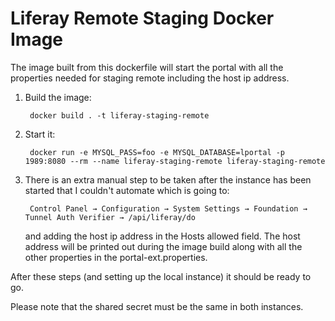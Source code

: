 # Liferay Remote Staging Docker Image

The image built from this dockerfile will start the portal with all the
properties needed for staging remote including the host ip address.

1. Build the image:
	
		docker build . -t liferay-staging-remote

2. Start it:

		docker run -e MYSQL_PASS=foo -e MYSQL_DATABASE=lportal -p 1989:8080 --rm --name liferay-staging-remote liferay-staging-remote
	
3. There is an extra manual step to be taken after the instance has been started that I couldn't automate which is going to:

		Control Panel → Configuration → System Settings → Foundation → Tunnel Auth Verifier → /api/liferay/do

	and adding the host ip address in the Hosts allowed field. The host address will be printed out during the image build 		along with all the other properties in the portal-ext.properties.


After these steps (and setting up the local instance) it should be ready to go.

Please note that the shared secret must be the same in both instances.
